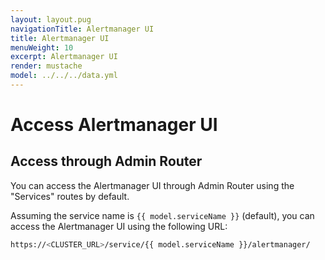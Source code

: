 ```yaml
---
layout: layout.pug
navigationTitle: Alertmanager UI
title: Alertmanager UI
menuWeight: 10
excerpt: Alertmanager UI
render: mustache
model: ../../../data.yml
---
```


# Access Alertmanager UI

## Access through Admin Router

You can access the Alertmanager UI through Admin Router using the "Services" routes by default.

Assuming the service name is `{{ model.serviceName }}` (default), you can access the Alertmanager UI using the following URL:

```bash
https://<CLUSTER_URL>/service/{{ model.serviceName }}/alertmanager/
```
